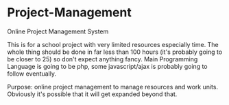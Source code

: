 Project-Management
==================

Online Project Management System

This is for a school project with very limited resources especially time.
The whole thing should be done in far less than 100 hours (it's probably going to be closer to 25) so don't expect anything fancy.
Main Programming Language is going to be php, some javascript/ajax is probably going to follow eventually.

Purpose: online project management to manage resources and work units. Obviously it's possible that it will get expanded beyond that.
